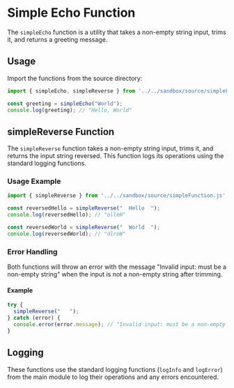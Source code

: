 # Simple Echo Function

The `simpleEcho` function is a utility that takes a non-empty string input, trims it, and returns a greeting message.

## Usage

Import the functions from the source directory:

```js
import { simpleEcho, simpleReverse } from '../../sandbox/source/simpleFunction.js';

const greeting = simpleEcho("World");
console.log(greeting); // "Hello, World"
```

## simpleReverse Function

The `simpleReverse` function takes a non-empty string input, trims it, and returns the input string reversed. This function logs its operations using the standard logging functions.

### Usage Example

```js
import { simpleReverse } from '../../sandbox/source/simpleFunction.js';

const reversedHello = simpleReverse("  Hello  ");
console.log(reversedHello); // "olleH"

const reversedWorld = simpleReverse("  World  ");
console.log(reversedWorld); // "dlroW"
```

### Error Handling

Both functions will throw an error with the message "Invalid input: must be a non-empty string" when the input is not a non-empty string after trimming.

#### Example

```js
try {
  simpleReverse("   ");
} catch (error) {
  console.error(error.message); // "Invalid input: must be a non-empty string"
}
```

## Logging

These functions use the standard logging functions (`logInfo` and `logError`) from the main module to log their operations and any errors encountered.

